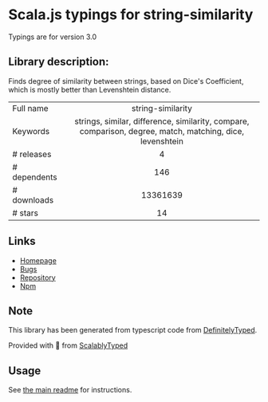 
# Scala.js typings for string-similarity

Typings are for version 3.0

## Library description:
Finds degree of similarity between strings, based on Dice's Coefficient, which is mostly better than Levenshtein distance.

|                    |                 |
| ------------------ | :-------------: |
| Full name          | string-similarity |
| Keywords           | strings, similar, difference, similarity, compare, comparison, degree, match, matching, dice, levenshtein |
| # releases         | 4 |
| # dependents       | 146 |
| # downloads        | 13361639 |
| # stars            | 14 |

## Links
- [Homepage](https://github.com/aceakash/string-similarity#readme)
- [Bugs](https://github.com/aceakash/string-similarity/issues)
- [Repository](https://github.com/aceakash/string-similarity)
- [Npm](https://www.npmjs.com/package/string-similarity)
    


## Note
This library has been generated from typescript code from [DefinitelyTyped](https://definitelytyped.org).

Provided with :purple_heart: from [ScalablyTyped](https://github.com/oyvindberg/ScalablyTyped)

## Usage
See [the main readme](../../readme.md) for instructions.


